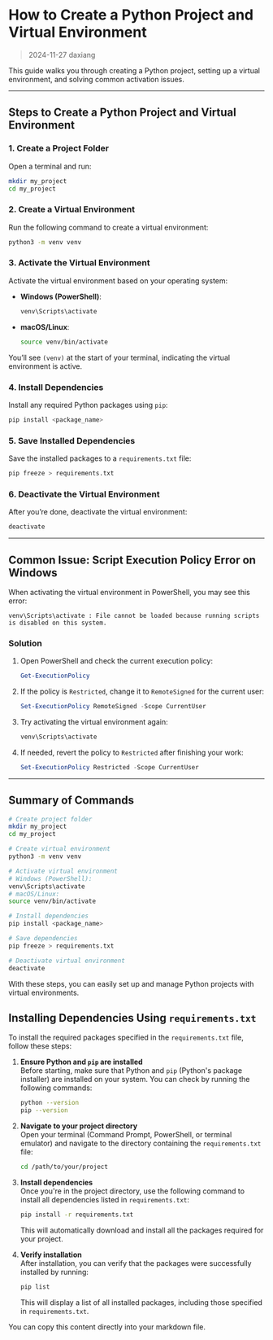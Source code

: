 # How to Create a Python Project and Virtual Environment
> 2024-11-27 daxiang

This guide walks you through creating a Python project, setting up a virtual environment, and solving common activation issues.

---

## Steps to Create a Python Project and Virtual Environment

### 1. Create a Project Folder
Open a terminal and run:
```bash
mkdir my_project
cd my_project
```

### 2. Create a Virtual Environment
Run the following command to create a virtual environment:
```bash
python3 -m venv venv
```

### 3. Activate the Virtual Environment
Activate the virtual environment based on your operating system:

- **Windows (PowerShell)**:
  ```powershell
  venv\Scripts\activate
  ```
- **macOS/Linux**:
  ```bash
  source venv/bin/activate
  ```

You’ll see `(venv)` at the start of your terminal, indicating the virtual environment is active.

### 4. Install Dependencies
Install any required Python packages using `pip`:
```bash
pip install <package_name>
```

### 5. Save Installed Dependencies
Save the installed packages to a `requirements.txt` file:
```bash
pip freeze > requirements.txt
```

### 6. Deactivate the Virtual Environment
After you’re done, deactivate the virtual environment:
```bash
deactivate
```

---

## Common Issue: Script Execution Policy Error on Windows
When activating the virtual environment in PowerShell, you may see this error:
```
venv\Scripts\activate : File cannot be loaded because running scripts is disabled on this system.
```

### Solution
1. Open PowerShell and check the current execution policy:
   ```powershell
   Get-ExecutionPolicy
   ```
2. If the policy is `Restricted`, change it to `RemoteSigned` for the current user:
   ```powershell
   Set-ExecutionPolicy RemoteSigned -Scope CurrentUser
   ```
3. Try activating the virtual environment again:
   ```powershell
   venv\Scripts\activate
   ```

4. If needed, revert the policy to `Restricted` after finishing your work:
   ```powershell
   Set-ExecutionPolicy Restricted -Scope CurrentUser
   ```

---

## Summary of Commands
```bash
# Create project folder
mkdir my_project
cd my_project

# Create virtual environment
python3 -m venv venv

# Activate virtual environment
# Windows (PowerShell):
venv\Scripts\activate
# macOS/Linux:
source venv/bin/activate

# Install dependencies
pip install <package_name>

# Save dependencies
pip freeze > requirements.txt

# Deactivate virtual environment
deactivate
```

With these steps, you can easily set up and manage Python projects with virtual environments.



## Installing Dependencies Using `requirements.txt`

To install the required packages specified in the `requirements.txt` file, follow these steps:

1. **Ensure Python and `pip` are installed**  
   Before starting, make sure that Python and `pip` (Python's package installer) are installed on your system. You can check by running the following commands:

   ```bash
   python --version
   pip --version
   ```

2. **Navigate to your project directory**  
   Open your terminal (Command Prompt, PowerShell, or terminal emulator) and navigate to the directory containing the `requirements.txt` file:

   ```bash
   cd /path/to/your/project
   ```

3. **Install dependencies**  
   Once you're in the project directory, use the following command to install all dependencies listed in `requirements.txt`:

   ```bash
   pip install -r requirements.txt
   ```

   This will automatically download and install all the packages required for your project.

4. **Verify installation**  
   After installation, you can verify that the packages were successfully installed by running:

   ```bash
   pip list
   ```

   This will display a list of all installed packages, including those specified in `requirements.txt`.

You can copy this content directly into your markdown file.